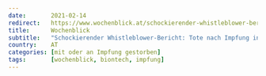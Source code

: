 ```yaml
---
date:       2021-02-14
redirect:   https://www.wochenblick.at/schockierender-whistleblower-bericht-tote-nach-impfung-in-berliner-heim/
title:      Wochenblick
subtitle:   "Schockierender Whistleblower-Bericht: Tote nach Impfung in Berliner Heim"
country:    AT
categories: [mit oder an Impfung gestorben]
tags:       [wochenblick, biontech, impfung]
---
```

